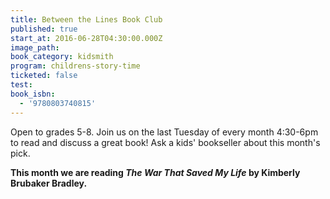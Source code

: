 ```yaml
---
title: Between the Lines Book Club
published: true
start_at: 2016-06-28T04:30:00.000Z
image_path:
book_category: kidsmith
program: childrens-story-time
ticketed: false
test:
book_isbn:
  - '9780803740815'
---
```



Open to grades 5-8. Join us on the last Tuesday of every month 4:30-6pm to read and discuss a great book! Ask a kids' bookseller about this month's pick.

**This month we are reading *The War That Saved My Life* by Kimberly Brubaker Bradley.**